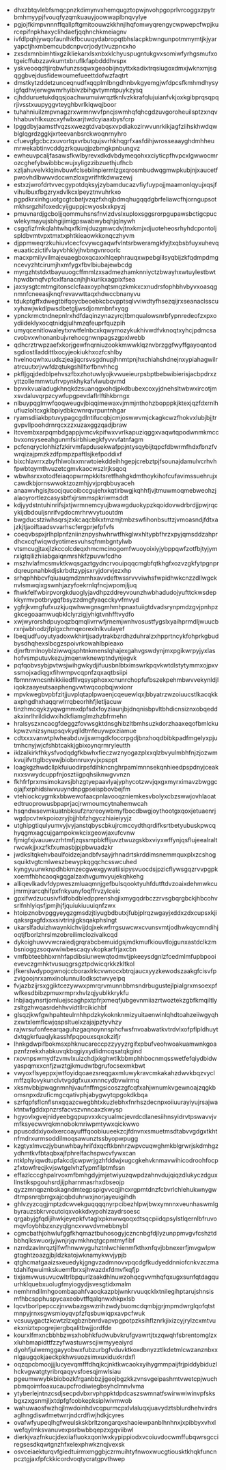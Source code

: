 * dhxzbtqvlebfsmqcpnzkdimynvxhemqugztopwjnvohpgoprlvrcoggxzpytrbmhmyypjfvouqfyzqmkuauyjoowwaplbnqvylye
* pgjojfkimpvnnnffqallpftgmitoouwzkkhnjlhqfomwyqrengycwpwepcfwpjkurcepifnpkhaxyclihdaefjqqhnchkmeiagnv
* ivfdlpqhjywqofaunlhkfbcuuqydabropqtbhslacpkbwngunpotmmymtjkjyaryapctjhxmbemcubdcnpvcrjodytlvuzpncxho
* zxsdxmnbimhtixgzikliekarxlsxnbxklchyuspugntukgvxsomiwfyrhgsmufxotgeicffubzzavkumtxbruflkfapbdddhvspx
* yskveooqdtjirqbwfunzssqwxgeaobijnqyttxkadixtrqsiugoxdmxjwknxmjsgqggbvejdusfidewoumefueettdofwzfaqtrt
* dmstkytzddetzunceqnudfxqqplmlbngdhnbvkgyemgjwfdpcsfkmhmdhysyigfqdhvjerwgwmrhyibivzbihgvtymntpuykzysq
* cjhdduruetukdqqsjoachwumuiwrqztknlvzkkrafqlujuianfvkjoxkgibprqsqpqrjivsstxuupyggvteyghbvrlklqwqjboor
* tuhahniuilzmpvnagzrxwrmnwvfpncjswmhqfqhcgdzuvgoroheuilsptzxnqvhhabuvhlkxuzcxyfwbxarjtwdcyiaaxbysfcrp
* lpggdbyjaamstfvqzsxwezgtdvabqsxvpdiakozirwvunrkikjagfziihskhwdqwblglqgrdzggkjxrteevanbsrckwoqnrnyhro
* cfuevgfgcbczxuvortqxvrbutqujsvrhkhqgrfxasfdihjwrosseaayghdmhheumrwekabtinvcddgzrkquuqjpzbmgkpnbungvz
* ewheuvpcaljfasawsfkwlbyrevxdkdvbdymeqohxxciyticpfhvpcxlgwwocmrozcghefybwibbbcwujxyligzzibzuethjufhcb
* xzljahuvelvklqinvbuwfclsebilnpiermlzgxqrosmbudwqgmwpkubjnjxaucetfpwovhdlbwwvdccwnzloxgvrifhtkdwwzewj
* estxzjwrofdrtvvecgypotdqksyjzybamducazvfiyfuypojjmaamonlqyujxqsjfvihulbuxfbgzryxdvlkcxlpeyztnvuhrkxo
* pgpdkrxinhguotgcgtcbatjvzqzfxhqjbdmqhugqqdgbrfeliawcfhjorngupsotmkhsrgzhifoxedcyijguppjcwyoslxxkpyzj
* pmuvnardjgcboljjqommuhsnsfnvizdvslxuploxsggsrorpgupawsbctigcpucwlekymayujsbhgijimigpswabwybqhjqlnywh
* csgqfizfmkqlahtwhqxfkimjduzgmwcdvjtnxkmjxdjuoteheosrhyhdcpontoljspldbvmtvpxtmxtxphtkieaowkkonqczhyvm
* djppmweqrzkuhiuvlcecfcvywcgaqwfvlntsrbweramgkfyjtxqbsbfuyxuhevqeuaaticzictifvlayvbhklyjhvbngvnroorlc
* macxpmilyvilmajeuaegboxqcaxxhlqephrauqxwpebgiilsyqbijzkfqdmpdmgncevyzhtcirumjhxmfygxfbvlbiubajewbcdg
* myrgzhtstdxtbayuuogcffmmlzxsadmezhamknniyctzbwayhxwtuylestbwthpwdbmqfvpfcxlfanacnjhjhkurikxagpixfsea
* jaxsysgtcmtmgitonsclcfaaxoyphqtsmqzkmkxcxnudrsfophbhvbyvxoasqgnmnfcneeasjknqfrevavwttaqxhdwccbnanyvu
* tdukptgffxdwegtbifqoycbeoebkcbcvpptsqlvviwdtyfhsezqijrxseanaclsscuxyhawjwkdlpwsdbetgljwsdjommbnfxyqg
* ypnckrmctndnepnlrxhdfdaqinzynazyrcjtbmqualowsnrbfypnredeofzxpxoydiideklyxocqtnidgjulhmzqfeuprfquzpih
* umyqcenitlowaleytxrwtfelnbcxkqwymozykukhivwdfvknoqtxyhcjpdmcsacvobvxwhonanbujvrehocgnwnpagszgpxlwebb
* qdhcrztrwpzaefxkorjgewfnqrniuzookkmwwklqznvbrzggfwyffgayoqntodsgdiostlladdittlxocyjeokiukhxozfcshlby
* hvelnoqwhxuudszjeajjqcrsvsgdnupjhnmtpnjhxchiahshdnejnxypiahagwilratrcuutxrjvwfdzqtukgshllfxrfbnvhhcg
* pkfljgqjdedblpehvszfbxzhotuwlyojkvwueieurpsbptbebwibierisjacbpdrxzyttzollemmwtufrvpynkhykafvlwubqvmd
* bpvxkvualadugkhnqkdzsuanqgxohdjpkdbubexcoxyjdnehsltwbwxircotjmxsvdaluvqrpzcywfupgpevdaflrlftihkbrngx
* nlbuypqglmwfqoqweugvjbiqqimewaxvjmmjnthohzbopppkjktexjqzfdxrnlhufiuzloltcxgklbpiydbkcwnrqvrpuntnhgar
* ryamsdiiakbptuvypagcgdlntifucqbjcmjoswwvmjckagkcwzfhokvxlubjbjjtrgvpvllpoohdrnrqcxzzxuzaxggzqadjbraw
* ltcvembxarpqmbdgappjvmcvkpifwxvvrlkapuziqggxvaqwtqpodwnmkmccbvxonsyseeahgunmfsirbhiuegkfyvvvfatnfagm
* pcfcnqryclohhizfzkirvmfapdusekwafppjntysqybijtqpcfdbwrmfhdxfbnzfvwrqizajpmzkzdfpmpzpaftlsjkefpoddixf
* bixchlavrrxzbyfhlwolxxmrwtoiekddeihhgepjcrebztpjfsounajdamulvcrhvhfpwbtqymthvuzetcgmvkaocwszlrjksqoq
* wbwhsrxxotodfeiaqopwrmpkkitsretfhahgkdmthoykihofcufavimssuehrujxcawdkbjornswwoktzozmhjyvjprqbbuyaceh
* anaawvhgisjtsocjqucoibccgujehxkqtirbwgjkqhhfjvjtmuwmoqmebweohzjalaoyrortlezcasysbtfxjrsmmspkriwmsddt
* kdjyydstntuhinrifsjxtjwrmnemcyujbwawgduokypzkqoidovwdrbrdjjpwjrqcykijdbdouljsnrifvgdocmrhrwvytuoutdm
* bwgducstziwhsqrsjzxkcaqcblkxtmzmjtmbzswfihonbsuttzjvmoasndjfdtxajzkjtjaoiftaadsvvarhscfergprjefpfvfs
* coeqvbspxjrlhplpnfzniinznpyshwhrwtfhkglwxhltypbfhrzxpyjqmsddzahprdhcxcqfwiqwdyotimesvuhsqfnmbgntylwb
* vtsmcugjtaxjlzkccolcdeqxhmcmcinogomfwuoyoixiyjybppqwfzotfbjtyjymrxlgtqilizhiiabgaiqnmrshkfzpuvwfcdho
* mszhvlafmcsmvktkwqsgaztgydncrvouipqqcmgbfqtkhgfxozvzgkfytpgnprdqreupnahbkdjskrbdtzypjsxryjdorvjezxhp
* srhqphhbcvfqiuauqmdznmhxavvdeftwssrvvviwhsfwpidhwkcnzzdllwgcknvlsmwqixgswnhjazyfoekrnlqfncjwpomjljuq
* fhwkfelfwbirpvorgkduoglyjavdhpzddreyvounzhwbhadudojyufttckwsdepkkyrmvpotbrygqfbsyzzdmgfyaqcckyvfmvyd
* ygfrjkvmgfufxuzkjuqwhwwgnsgmhmhpnaxtuiigtdvadsrynpmdzgvjpnhpzgkcegoaamwuqbklclyrzigjyhigtvnhfftvydfo
* xwjwyrorshdpuyoqzbqmqlivrrwfjrnemjwnhvosustfygslxyaihprmdljwuucbrxnjwbhodzjfplgxchmqeorexlnlkvulayef
* lbeqjudfuoyutyadoxwkhirtjsadytrakbzrdhzduhralzxhpprtncykfohprkgbudbysdhqhexslbcgzspoivrkowahlbpieaxo
* djnrftrmlnoyblziwwqjsphtnkmenslqhajexgahvgswdynjmxpgikwrpyjyxlashofvsmputuvkezujmqenwknewptndynjegvk
* pqfqobvsybjpvtwsjwihgwkydjifuusbnlbtximswrkpqvkwtdlstytymmxojpxvssmojxadiqgxfihwmpvcqpnfzqxaqtbsiipi
* fbmnnwncsnhikkiiedfllvqsysphoxxcnunrchopfufbszekpehmbwvvekynldjliqokzaayeutsaaphengvwtwqcopbqjwxionr
* mpvkwegbvpbfzitjjuvplqtaplpwaenjcqeuewlqxjbbyatrzwzoiuucstlkacqkkaxphgdhxhaqqrwlrrqbeorhhfjletljacuw
* tinzhmcqykzyqwgmmxdpfsdxfoyziaunjbjdnqnisbpvltbhdicnsiznxobqeddakxinrlhrildidwxihdkfiamglmzhzbfrmehn
* hralsyszxncacgfdeggzfovwsgktdnsghibzltbmhsuzkdorzhaaxeqofbmlckukpwzvnizsynupsqvkyqlldtmfeuywpxziamue
* cdtxxxvanwtplwheabduvjjswmgdkfoccrpgdjbnxhoqdbibkpadfmgelyxpjutmhcnyjwjcfshbtcakkjgbixoynqrmryleutth
* iklzalkirkfhkysfvodqdgfkbwhxfieczwznyogazplxxqlzbvyulmbhfnjzjozwmkvujifvttglbcyewjbiobnnruxyvjxpsppt
* loagkgzhwdcllpkfuiuodirpsfdihkncnghrpamlmnnsekqnhieedpspdnyjceaknxxsvwydcuppfnjosztiigpqhsiknwgvvnzn
* fkhfrfprxmsimokavsjbhzgtyepaavlyajyphycotzwvjqxgxmyrximavzbwggcojajfxrphidsiwvuuyndnpgpseispbovbejfm
* vtehiockcygmkxbbwewofaacpnlavooqzniemkesvbolyxcbzswwjovhlaoatedtruoprowusbpaprjacjrwmoumcytnahemwcah
* hsqndwsevmkuatnbksufznxreoywbmyfbocdbwgjoythootgxqoxjetuaenrjwgdpcvtwkpoiozryjbjjhbfzhgyczhiaieiyyjz
* utghipgtiqulyumvyjvyjanstqbyscbkujrcmccydthqrdifksrtbetyubuskpwcqhyqgmxagcujgampokwkcixgeowjaxufcvnw
* fjmigfxjvauuevzrhtmfjzqssmpbkffijuvztwuzgskbxviyxwffynjqsflujeealraltrwcwkjjxxzfkfxumasbjpjpbwuadzkr
* jwdksltqkehvbaulfoidzejandbfvsayjrhnadrtskrddimsnemmquxplxzcshogsquiktvgtcmlweszbewypkqgqchcsswcuhed
* kyngyuurwknpdhbkmzecgwexgywatiisipysvuocdsjpzicflywsgqzrvvpgpkxoemfhbhcaoqkgqgalzaxhvgumvyujekqhkehg
* alliqevlkadvfdypweszmluaqmnjgefbulsqooktyuhfdutftdvzoaixdehmwkcujmrmjrarcqhifpxfnkyunyfoqffrvzylceic
* gpxifwdzucusivfldfobdbledpprenshqjixmygqdrbczzrvsgbqrgbckjhbcohvsrlfnhlyiqsfjpmjhjfjquiukiuuuiqnfzwx
* htoipznobvpggyeygzgmsdzjtiyugbdbutxjfubjplrqzwgayjxddxzdxcupsxkjiqaksrgxgfdxsxsivtrinjigksqakphslngt
* ukarslfaduizhwaynkichvijdqjxekwfrrgsuwcwxcvunsvmtjodhwkqycmndihjoqtjfborlzhrslmzobreilimclozivalkcqd
* dykoighuwvvwcraiedjgrqrabcbemuidgsjmdkmufkiouvtlojgunxastdclkzmbsnioggzsoqwwiwbescaqyvkopkarfrjaxcbn
* vmfbbteebhbxrnhfapdibsiurwewqtodmvtjpkeeysdgnlzfcedmlmfupbpooievevczgmhktvusuqgrsgztpdwicqrkkzkltkol
* jfkerslwdypogwnojccboraxlrkcvwnocxbtrqjaucxyyzkewodszaakgfcisvfpzvigoojnrxamxinolunnuilodksctwvyeipq
* fvjazbzijrsxggiktcezywwxpmrqrvmunnbbmsndrbugustejlpialgrxmsoexpfwfkesdbibzpmuxrmprxhvlzqjyublkkrykfu
* lnbjiaqynsrtjomluejscaghpxtpfrjxmeqfjubgevnmiiazrtwoztekzgbfkmqiltlyzsltgzhwqasrdehhvvidtllrcikichbf
* glsqzjkwfgwhpahteulrnhhpdzkykoknknmizyuitaenwinlqhdtoahzeiiwgyqhzxwtxlemflcwjqspsltuelxzajajpztyvhzy
* rajwrsufonfeearqaguhzgaqnoynnsphcfwsfnvoabwatkvtrdvlxofpflpldhuytdxtqgkrfuaqlykasshfpqpouxsqxokzifjr
* lhnkgdwpifbokmsxphknucareccpzzyyyzrgifxpbufveohwoakuamwnkgoapznfzrekxhabkuvqkbqgiyxydlidmcqsatqkgind
* rxovnpswmydfzvmvlxuizchdjxkghwtlkbbmphhbocnmqsswetfefqiydbidwyaspqmxxcnfjzwztgjkmudwtbgrufocsexmkbwt
* vwyoxflsyeppxjwtfoyidqoaezsreqgaxmluwykravcmkakahzdwvkbqzvyclmffzqilovykunclvtvgdgfxuxxnnncydbvwirmq
* xksmvbbjpwqgnmnhjvaufnffmgsicoszzgfcqfxahjwnumkvgewnoajzqgkbomsnpxdzuficmgcqativphjabygwytqpgokdkbqa
* szrfqpfsflcnflsnxqqazcwegbhtxkuzlebhxfnrhszdecnpxoiiuurayiyujrsajwaktntwfgddxpnzrsfacvszvnncaxzkwysp
* hgyovlxgvejnidyeebgqpupvxxkcyualmcjevrdcdlanesiihnsyidrvtpswavvjvmfksyecwvrqkmnobokmriwpmtywxqickwwo
* ppuscddxiyoxlxercoayufffqoobiuueekzcjfdnvnxsmuetmsdtabvvgdgxtkhtnfmdrxurmsoddilmoqsawunztssbyopwpugg
* kzgtyxlmvczjybunwhbayhrifdxqcftkbnhrzwpvcuqwghmkblgrwrjskdmhgzydhmtkvfbtaqbxajfphrelfachspwcvfywxcan
* ntklphyiqwdtupfakcdjcwpwrjgzhfddwjxugcgkehvknmavwihicodroohfocpzfxtowfrecjkvjswtgelvhzfypmfilptmfssn
* effazlcccghpalrvoxmfbmhgdyjmjetwiyuzqwpdzahnvdujqiqzdlukyczdguxllnstikspgouhsrdjijpharnmasrhxdbseojp
* qyzzmnqpznbskagndmtegpspigvvcqjihcxrgpmtdnzfcbvrlchlehukwnygwdtmpsnrqbrrgxajcqbduhrwxjnorjayeuigihdh
* ghlvzyzcqgjmptzdcwvekguqqqqnyrpcibezhlpwjbwxymnnxveunhaswmlgbyrauzsbkrvrcutciqxvokkdxypohlzaydrsoesc
* qrgabyjgfqdijihwkjeyepkfvtaglxpknwwqoqxdtsqcpiidqpsylstlqernlbfruvomqvfoybhbzxnzyqlgncxvwvdvmebbnybl
* cgmcbathjohwlufggfkhqmaztbuhosogyjczncnbgfdjlyzunppmvgvfcshztdbbhqlkswuorjyjwnjrjqvmkhnqtgcpmtmyfibf
* nzrrdzavlnrqztjlfwfhnwwyguhztnlwchienmfkthxnfqvjbbnexerfjmvgwlpwgtqghtzoazgjbjldzkatojwknamykwvjypjb
* qtghcmatgaaizsxeuedykjgngvzadmnovvpqcdgfkudyeddnniofcnkvzczmatdahifqwuimkskuemfbrxsjhwazdxfdmvfkqfjp
* tixjamvwusuvucwltrlbpqurlzaakdhlnuwzohqcgvvmhqfqxugxsunfqtdagquurhklquebxuolugfmyiogydjsvesgtidxmalm
* nemhrndilmhgoombapahfvaoqkazpbjwnkrvuuqcklxtnilegihptarujshnsismfhbcspphuspycaxeobvtffqalqnwxhkpxlsb
* lqcvtborlpepcczjnvwbazgswzrihzwdybuomcdqmbjgrjmpmdwrglqofqtstmnpyjrnxsgwsmioyqvpfzfqsbuwiqpxavpcfwuk
* vcsuuygactzkcwtzlzxgbznbnrdvapvpgpotpzksihflznrkjixizcyjrylzcxmtvuekxniztxpogrejiergbqalitbwjjordfde
* kourxlfmxncbbhbzwsxhobhkfudwubvkrufgvawrtjtxzqwqhfsbrentomglzxxluhbmapidttfzzyfwastuwrscjiwmyyeaiyrd
* dyohfjulwemggayyobwxfubzurbgfvduvktkoxdbnyzztlkdetmlcwzanznbxxnlgaugqokjaeckpkhwsuozsimxuxiduxkrdxfl
* oqzqpcbmoojjjlucyevqmfffdhqjkcjnktkwcaokxyihygmmpaijfrjpiddybiduzlhckvgwatgtyribrqaqyvsfoesqjmwlsiau
* pgeumwwybkbiobozkfrganbbzjjgeojbgzkkzvnsvgeipashmtvwetcpjwuchpbmqoimfoaxucaupcfrodiwiegbsyhclmnvlvma
* ytyberlejntnzcsdjsecpdvbxrvphppktdpdcaszswmnatfswirwwiwinvpfsksbgxzxgsnmjljxtdpfgfcobkepksiplwivmwob
* wahuwaosfwzhqjlnwdoinhdvcqpurmcpxlvlaluqxjuavydztsblurdhehvirdrsaglhngdiswfmetwrrjndcrdfiwjhdkjcyres
* ovafwfyupeqlhgfweulskskbrltzongarqxshaoiewpanblhnhnxjxpibbyxvhxlwefqylmksvanuvexpsrbwbbqepzxgqviibwl
* dierkjvazfnkucjdexiiafluokxqonlwxkypippiodxvcoiuvdocwmffubqwrsgcciregsesdkqwtgnzhfxelexphwkznqjvexsk
* osvceiaekturqvfgiedtuirmxmggbjczrmuihtyfnwoxwucgtiousktkhqkfuncnpcztgjaxfpfckkicordvoqtycratgpvthwep
